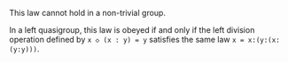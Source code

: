 This law cannot hold in a non-trivial group.

In a left quasigroup, this law is obeyed if and only if the left division operation defined by `x ◇ (x : y) = y` satisfies the same law `x = x:(y:(x:(y:y)))`.
